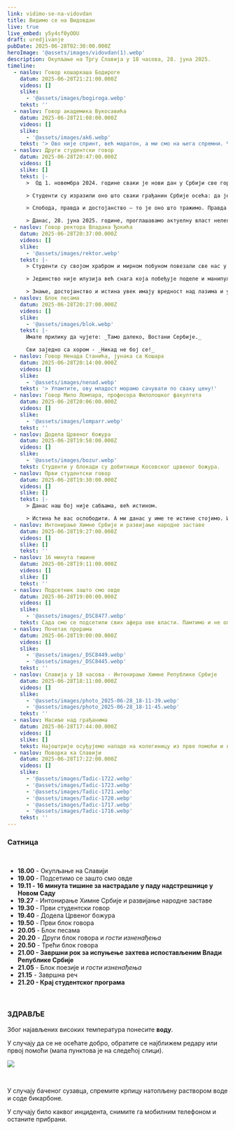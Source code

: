 ```yaml
---
link: vidimo-se-na-vidovdan
title: Видимо се на Видовдан
live: true
live_embed: y5y4sf0yOOU
draft: uredjivanje
pubDate: 2025-06-28T02:30:00.000Z
heroImage: '@assets/images/vidovdan(1).webp'
description: Окупљање на Тргу Славија у 18 часова, 28. јуна 2025.
timeline:
  - naslov: Говор кошаркаша Бодироге
    datum: 2025-06-28T21:21:00.000Z
    videos: []
    slike:
      - '@assets/images/bogiroga.webp'
    tekst: ''
  - naslov: Говор академика Вукосавића
    datum: 2025-06-28T21:08:00.000Z
    videos: []
    slike:
      - '@assets/images/ak6.webp'
    tekst: '> Ово није спринт, већ маратон, а ми смо на њега спремни. Честитам вам улазак у другу фазу наше борбе!'
  - naslov: Други студентски говор
    datum: 2025-06-28T20:47:00.000Z
    videos: []
    slike: []
    tekst: |-
      >  Од 1. новембра 2024. године сваки је нови дан у Србији све гори од претходног. Трагедија на тек реновираној железничкој станици у Новом Саду, није случајност - То је последица! Последица година немара, отимачине, партијске подобности и прања новца. ТО ВИШЕ НЕЋЕМО ТРПЕТИ!

      > Студенти су изразили оно што сваки грађанин Србије осећа: да је довољно. Да више не пристајемо на корупцију, непотизам, издају Косова и Метохије, распродају ресурса и кршење Устава РЕПУБЛИКЕ СРБИЈЕ. ВЛАСТ НАРУШАВА НАЦИОНАЛНО ЈЕДИНСТВО.

      > Слобода, правда и достојанство — то је оно што тражимо. Правда је у овој земљи кренула по своје 1. новембра прошле године - кад правда крене, нема те силе која ће је зауставити!

      > Данас, 28. јуна 2025. године, проглашавамо актуелну власт нелегитимном
  - naslov: Говор ректора Владана Ђокића
    datum: 2025-06-28T20:37:00.000Z
    videos: []
    slike:
      - '@assets/images/rektor.webp'
    tekst: |-
      > Студенти су својом храбром и мирном побуном повезали све нас у заједничку искру.

      > Јединство није илузија већ снага која побеђује поделе и манипулације.

      > Знање, достојанство и истина увек имају вредност над лазима и уценама.
  - naslov: Блок песама
    datum: 2025-06-28T20:27:00.000Z
    videos: []
    slike:
      - '@assets/images/blok.webp'
    tekst: |-
      Имате прилику да чујете: _Тамо далеко, Востани Сербије._

      Сви заједно са хором - _Никад не бој се!_
  - naslov: Говор Ненада Станића, јунака са Кошара
    datum: 2025-06-28T20:14:00.000Z
    videos: []
    slike:
      - '@assets/images/nenad.webp'
    tekst: '> Упамтите, ову младост морамо сачувати по сваку цену!'
  - naslov: Говор Мило Ломпара, професора Филолошког факултета
    datum: 2025-06-28T20:06:00.000Z
    videos: []
    slike:
      - '@assets/images/lomparr.webp'
    tekst: ''
  - naslov: Додела Црвеног божура
    datum: 2025-06-28T19:58:00.000Z
    videos: []
    slike:
      - '@assets/images/bozur.webp'
    tekst: Студенти у блокади су добитници Косовског црвеног божура.
  - naslov: Први студентски говор
    datum: 2025-06-28T19:30:00.000Z
    videos: []
    slike: []
    tekst: |-
      > Данас наш бој није сабљама, већ истином.

      > Истина ће вас ослободити. А ми данас у име те истине стојимо. И боримо се. Не мржњом. Не силом. Већ слогом, истрајношћу, правдом и љубављу према овој земљи.
  - naslov: Интонирање Химне Србије и развијање народне заставе
    datum: 2025-06-28T19:27:00.000Z
    videos: []
    slike: []
    tekst: ''
  - naslov: 16 минута тишине
    datum: 2025-06-28T19:11:00.000Z
    videos: []
    slike: []
    tekst: ''
  - naslov: Подсетник зашто смо овде
    datum: 2025-06-28T19:00:00.000Z
    videos: []
    slike:
      - '@assets/images/_DSC8477.webp'
    tekst: Сада смо се подсетили свих афера ове власти. Памтимо и не опраштамо жртве.
  - naslov: Почетак прорама
    datum: 2025-06-28T19:00:00.000Z
    videos: []
    slike:
      - '@assets/images/_DSC8449.webp'
      - '@assets/images/_DSC8445.webp'
    tekst: ''
  - naslov: Славија у 18 часова - Интонирање Химне Републике Србије
    datum: 2025-06-28T18:11:00.000Z
    videos: []
    slike:
      - '@assets/images/photo_2025-06-28_18-11-39.webp'
      - '@assets/images/photo_2025-06-28_18-11-45.webp'
    tekst: ''
  - naslov: Насиље над грађанима
    datum: 2025-06-28T17:44:00.000Z
    videos: []
    slike: []
    tekst: Најоштрије осуђујемо нападе на колегиницу из прве помоћи и грађане који су из Обреновца кренули на протест,  а нападнути код Сајма.
  - naslov: Поворка ка Славији
    datum: 2025-06-28T17:22:00.000Z
    videos: []
    slike:
      - '@assets/images/Tadic-1722.webp'
      - '@assets/images/Tadic-1723.webp'
      - '@assets/images/Tadic-1721.webp'
      - '@assets/images/Tadic-1720.webp'
      - '@assets/images/Tadic-1717.webp'
      - '@assets/images/Tadic-1716.webp'
    tekst: ''
---
```

### Сатница

‎ 

- **18.00** - Окупљање на Славији
- **19.00&#32;**- Подсетимо се зашто смо овде
- **19.11 -** **16 минута тишине за настрадале у паду надстрешнице у Новом Саду** 
- **19.27** - Интонирање Химне Србије и развијање народне заставе
- **19.30&#32;**- Први студентски говор
- **19.40** - Додела Црвеног божура
- **19.50** - Први блок говора
- **20.05&#32;**- Блок песама
- **20.20** - Други блок говора и _гости изненађења_
- **20.50** - Трећи блок говора
- **21.00 - Завршни рок за испуњење захтева испостављеним Влади Републике Србије**
- **21.05** - Блок поезије и _гости изненађења_
- **21.15** - Завршна реч
- **21.20 - Крај студентског програма**

**‎&#32;**

### ЗДРАВЉЕ

Због најављених високих температура понесите **воду**.

У случају да се не осећате добро, обратите се најближем редару или првој помоћи (мапа пунктова је на следећој слици).

![](@assets/images/prvapomoc.webp)

‎ 

У случају баченог сузавца, спремите крпицу натопљену раствором воде и соде бикарбоне.

У случају било каквог инцидента, снимите га мобилним телефоном и останите прибрани.
